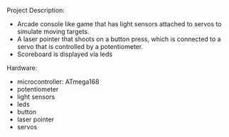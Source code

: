 Project Description:
- Arcade console like game that has light sensors attached to servos to simulate moving targets. 
- A laser pointer that shoots on a button press, which is connected to a servo that is controlled by a potentiometer.
- Scoreboard is displayed via leds

Hardware:
- microcontroller: ATmega168
- potentiometer
- light sensors
- leds
- button
- laser pointer
- servos
